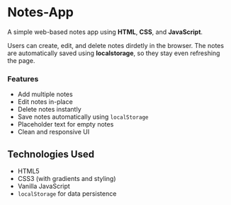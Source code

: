 # Notes-App
A simple web-based notes app using **HTML**, **CSS**, and **JavaScript**.

Users can create, edit, and delete notes dirdetly in the browser. The notes are automatically saved using **localstorage**, so they stay even  refreshing the page.

### Features

-  Add multiple notes
-  Edit notes in-place
-  Delete notes instantly
-  Save notes automatically using `localStorage`
-  Placeholder text for empty notes
-  Clean and responsive UI


##  Technologies Used

- HTML5
- CSS3 (with gradients and styling)
- Vanilla JavaScript
- `localStorage` for data persistence
